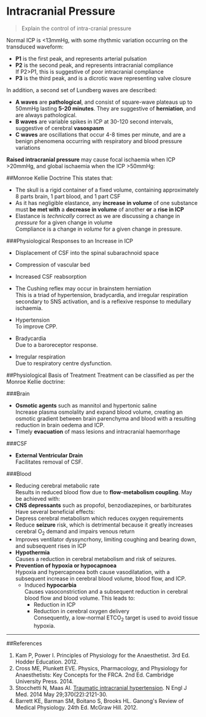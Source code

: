 # Intracranial Pressure
> Explain the control of intra-cranial pressure

Normal ICP is <13mmHg, with some rhythmic variation occurring on the transduced waveform:
* **P1** is the first peak, and represents arterial pulsation
* **P2** is the second peak, and represents intracranial compliance  
If P2>P1, this is suggestive of poor intracranial compliance
* **P3** is the third peak, and is a dicrotic wave representing valve closure

In addition, a second set of Lundberg waves are described:
* **A waves** are **pathological**, and consist of square-wave plateaus up to 50mmHg lasting **5-20 minutes**. They are suggestive of **herniation**, and are always pathological.
* **B waves** are variable spikes in ICP at 30-120 second intervals, suggestive of cerebral **vasospasm**
* **C waves** are oscillations that occur 4-8 times per minute, and are a benign phenomena occurring with respiratory and blood pressure variations

**Raised intracranial pressure** may cause focal ischaemia when ICP >20mmHg, and global ischaemia when the ICP >50mmHg:

<object data="resources\monroe-kellie.svg" type="image/svg+xml"></object>


##Monroe Kellie Doctrine
This states that:
* The skull is a rigid container of a fixed volume, containing approximately 8 parts brain, 1 part blood, and 1 part CSF
* As it has negligible elastance, any **increase in volume** of one substance must **be met with** a **decrease in volume** of another **or** a **rise in ICP**
 * Elastance is *technically* correct as we are discussing a change in *pressure* for a given change in volume  
 Compliance is a change in *volume* for a given change in pressure.


###Physiological Responses to an Increase in ICP
* Displacement of CSF into the spinal subarachnoid space
* Compression of vascular bed
* Increased CSF reabsorption


* The Cushing reflex may occur in brainstem herniation  
This is a triad of hypertension, bradycardia, and irregular respiration secondary to SNS activation, and is a reflexive response to medullary ischaemia.
 * Hypertension  
 To improve CPP.
 * Bradycardia  
 Due to a baroreceptor response.
 * Irregular respiration  
 Due to respiratory centre dysfunction.



##Physiological Basis of Treatment
Treatment can be classified as per the Monroe Kellie doctrine:

###Brain
* **Osmotic agents** such as mannitol and hypertonic saline  
Increase plasma osmolality and expand blood volume, creating an osmotic gradient between brain parenchyma and blood with a resulting reduction in brain oedema and ICP.
* Timely **evacuation** of mass lesions and intracranial haemorrhage

###CSF
* **External Ventricular Drain**  
Facilitates removal of CSF.

###Blood
* Reducing cerebral metabolic rate  
Results in reduced blood flow due to **flow-metabolism coupling**. May be achieved with:
 * **CNS depressants** such as propofol, benzodiazepines, or barbiturates  
 Have several beneficial effects:
  * Depress cerebral metabolism which reduces oxygen requirements
  * Reduce **seizure** risk, which is detrimental because it greatly increases cerebral O<sub>2</sub> demand and impairs venous return
  * Improves ventilator dyssyncrhony, limiting coughing and bearing down, and subsequent rises in ICP
 * **Hypothermia**  
 Causes a reduction in cerebral metabolism and risk of seizures.
 * **Prevention of hypoxia or hypocapnoea**  
  Hypoxia and hypercapnoea both cause vasodilatation, with a subsequent increase in cerebral blood volume, blood flow, and ICP.
   * Induced **hypocarbia**  
   Causes vasoconstriction and a subsequent reduction in cerebral blood flow and blood volume. This leads to:
     * Reduction in ICP
     * Reduction in cerebral oxygen delivery  
    Consequently, a low-normal ETCO<sub>2</sub> target is used to avoid tissue hypoxia.


---
##References
1. Kam P, Power I. Principles of Physiology for the Anaesthetist. 3rd Ed. Hodder Education. 2012.
2. Cross ME, Plunkett EVE. Physics, Pharmacology, and Physiology for Anaesthetists: Key Concepts for the FRCA. 2nd Ed. Cambridge University Press. 2014.
3. Stocchetti N, Maas AI. [Traumatic intracranial hypertension](http://www.nejm.org/doi/full/10.1056/NEJMra1208708). N Engl J Med. 2014
May 29;370(22):2121-30. 
4. Barrett KE, Barman SM, Boitano S, Brooks HL. Ganong's Review of Medical Physiology. 24th Ed. McGraw Hill. 2012.
